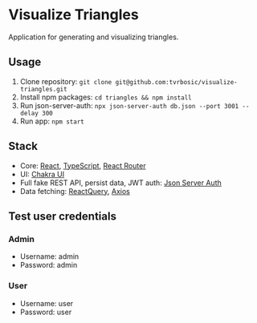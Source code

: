 # Visualize Triangles

Application for generating and visualizing triangles.

## Usage

1. Clone repository: `git clone git@github.com:tvrbosic/visualize-triangles.git`
2. Install npm packages: `cd triangles && npm install`
3. Run json-server-auth: `npx json-server-auth db.json --port 3001 --delay 300`
4. Run app: `npm start`

## Stack

- Core: [React](https://reactjs.org/), [TypeScript](https://www.typescriptlang.org/), [React Router](https://reactrouter.com/)
- UI: [Chakra UI](https://chakra-ui.com/)
- Full fake REST API, persist data, JWT auth: [Json Server Auth](https://github.com/jeremyben/json-server-auth)
- Data fetching: [ReactQuery](https://tanstack.com/query/latest/docs/react/overview), [Axios](https://axios-http.com/)

## Test user credentials

### Admin

- Username: admin
- Password: admin

### User

- Username: user
- Password: user
